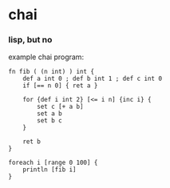 # chai
### lisp, but no
example chai program:
```
fn fib ( (n int) ) int {
    def a int 0 ; def b int 1 ; def c int 0
    if [== n 0] { ret a }
    
    for {def i int 2} [<= i n] {inc i} {
        set c [+ a b]
        set a b
        set b c
    }

    ret b
}

foreach i [range 0 100] {
    println [fib i]
}
```
